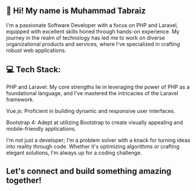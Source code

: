 ## 👋 Hi! My name is Muhammad Tabraiz
<p>
I'm a passionate Software Developer with a focus on PHP and Laravel, equipped with excellent skills honed through hands-on experience. My journey in the realm of technology has led me to work on diverse organizational products and services, where I've specialized in crafting robust web applications.  
</p>


## 💻 Tech Stack:
<p>PHP and Laravel: My core strengths lie in leveraging the power of PHP as a foundational language, and I've mastered the intricacies of the Laravel framework. </p>
<p> Vue.js: Proficient in building dynamic and responsive user interfaces.</p>
<p> Bootstrap 4: Adept at utilizing Bootstrap to create visually appealing and mobile-friendly applications.</p>

<p>
I'm not just a developer; I'm a problem solver with a knack for turning ideas into reality through code. Whether it's optimizing algorithms or crafting elegant solutions, I'm always up for a coding challenge.
</p>

## Let's connect and build something amazing together!
